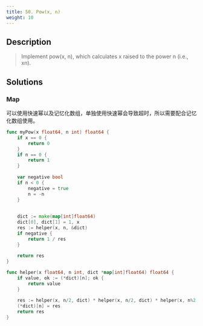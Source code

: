 ```yaml
---
title: 50. Pow(x, n)
weight: 10
---
```


## Description

> Implement pow(x, n), which calculates x raised to the power n (i.e., xn).

## Solutions

### Map

可以使用快速幂以及记忆化数组，单独使用快速幂会导致超时，所以需要配合记忆化数组使用。
```go
func myPow(x float64, n int) float64 {
    if x == 0 {
        return 0
    }
    if n == 0 {
        return 1
    }
    
    var negative bool
    if n < 0 {
        negative = true
        n = -n
    }
    
    
    dict := make(map[int]float64)
    dict[0], dict[1] = 1, x
    res := helper(x, n, &dict)
    if negative {
        return 1 / res
    }
    
    return res
}

func helper(x float64, n int, dict *map[int]float64) float64 {
    if value, ok := (*dict)[n]; ok {
        return value
    }
    
    res := helper(x, n/2, dict) * helper(x, n/2, dict) * helper(x, n%2, dict)
    (*dict)[n] = res
    return res
}
```
